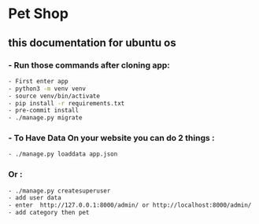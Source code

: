 # Pet Shop
## this documentation for ubuntu os
### - Run those commands after cloning app:
``` sh
- First enter app
- python3 -m venv venv
- source venv/bin/activate
- pip install -r requirements.txt
- pre-commit install
- ./manage.py migrate
```

### - To Have Data On your website you can do 2 things :
``` sh
- ./manage.py loaddata app.json
```
### Or :
``` sh
- ./manage.py createsuperuser
- add user data
- enter  http://127.0.0.1:8000/admin/ or http://localhost:8000/admin/
- add category then pet
```
